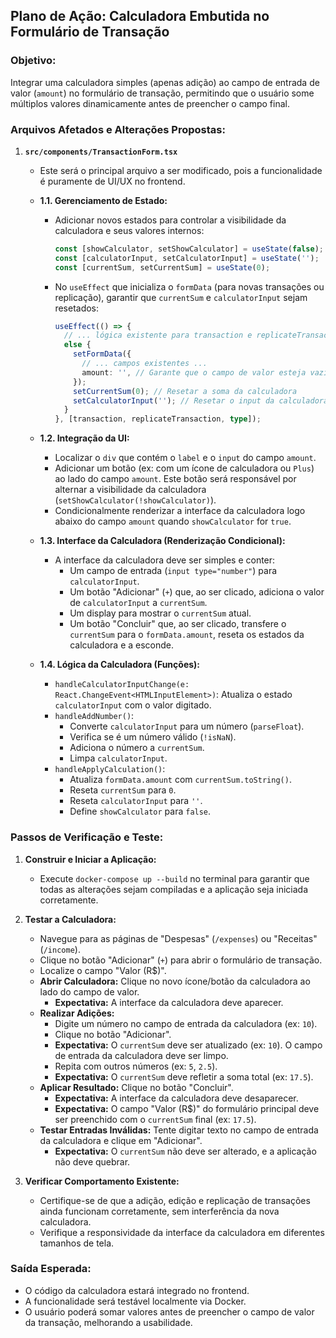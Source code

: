 ## Plano de Ação: Calculadora Embutida no Formulário de Transação

### Objetivo:
Integrar uma calculadora simples (apenas adição) ao campo de entrada de valor (`amount`) no formulário de transação, permitindo que o usuário some múltiplos valores dinamicamente antes de preencher o campo final.

### Arquivos Afetados e Alterações Propostas:

1.  **`src/components/TransactionForm.tsx`**
    *   Este será o principal arquivo a ser modificado, pois a funcionalidade é puramente de UI/UX no frontend.

    *   **1.1. Gerenciamento de Estado:**
        *   Adicionar novos estados para controlar a visibilidade da calculadora e seus valores internos:
            ```typescript
            const [showCalculator, setShowCalculator] = useState(false);
            const [calculatorInput, setCalculatorInput] = useState('');
            const [currentSum, setCurrentSum] = useState(0);
            ```
        *   No `useEffect` que inicializa o `formData` (para novas transações ou replicação), garantir que `currentSum` e `calculatorInput` sejam resetados:
            ```typescript
            useEffect(() => {
              // ... lógica existente para transaction e replicateTransaction ...
              else {
                setFormData({
                  // ... campos existentes ...
                  amount: '', // Garante que o campo de valor esteja vazio para nova entrada
                });
                setCurrentSum(0); // Resetar a soma da calculadora
                setCalculatorInput(''); // Resetar o input da calculadora
              }
            }, [transaction, replicateTransaction, type]);
            ```

    *   **1.2. Integração da UI:**
        *   Localizar o `div` que contém o `label` e o `input` do campo `amount`.
        *   Adicionar um botão (ex: com um ícone de calculadora ou `Plus`) ao lado do campo `amount`. Este botão será responsável por alternar a visibilidade da calculadora (`setShowCalculator(!showCalculator)`).
        *   Condicionalmente renderizar a interface da calculadora logo abaixo do campo `amount` quando `showCalculator` for `true`.

    *   **1.3. Interface da Calculadora (Renderização Condicional):**
        *   A interface da calculadora deve ser simples e conter:
            *   Um campo de entrada (`input type="number"`) para `calculatorInput`.
            *   Um botão "Adicionar" (`+`) que, ao ser clicado, adiciona o valor de `calculatorInput` a `currentSum`.
            *   Um display para mostrar o `currentSum` atual.
            *   Um botão "Concluir" que, ao ser clicado, transfere o `currentSum` para o `formData.amount`, reseta os estados da calculadora e a esconde.

    *   **1.4. Lógica da Calculadora (Funções):**
        *   `handleCalculatorInputChange(e: React.ChangeEvent<HTMLInputElement>)`: Atualiza o estado `calculatorInput` com o valor digitado.
        *   `handleAddNumber()`:
            *   Converte `calculatorInput` para um número (`parseFloat`).
            *   Verifica se é um número válido (`!isNaN`).
            *   Adiciona o número a `currentSum`.
            *   Limpa `calculatorInput`.
        *   `handleApplyCalculation()`:
            *   Atualiza `formData.amount` com `currentSum.toString()`.
            *   Reseta `currentSum` para `0`.
            *   Reseta `calculatorInput` para `''`.
            *   Define `showCalculator` para `false`.

### Passos de Verificação e Teste:

1.  **Construir e Iniciar a Aplicação:**
    *   Execute `docker-compose up --build` no terminal para garantir que todas as alterações sejam compiladas e a aplicação seja iniciada corretamente.

2.  **Testar a Calculadora:**
    *   Navegue para as páginas de "Despesas" (`/expenses`) ou "Receitas" (`/income`).
    *   Clique no botão "Adicionar" (`+`) para abrir o formulário de transação.
    *   Localize o campo "Valor (R$)".
    *   **Abrir Calculadora:** Clique no novo ícone/botão da calculadora ao lado do campo de valor.
        *   **Expectativa:** A interface da calculadora deve aparecer.
    *   **Realizar Adições:**
        *   Digite um número no campo de entrada da calculadora (ex: `10`).
        *   Clique no botão "Adicionar".
        *   **Expectativa:** O `currentSum` deve ser atualizado (ex: `10`). O campo de entrada da calculadora deve ser limpo.
        *   Repita com outros números (ex: `5`, `2.5`).
        *   **Expectativa:** O `currentSum` deve refletir a soma total (ex: `17.5`).
    *   **Aplicar Resultado:** Clique no botão "Concluir".
        *   **Expectativa:** A interface da calculadora deve desaparecer.
        *   **Expectativa:** O campo "Valor (R$)" do formulário principal deve ser preenchido com o `currentSum` final (ex: `17.5`).
    *   **Testar Entradas Inválidas:** Tente digitar texto no campo de entrada da calculadora e clique em "Adicionar".
        *   **Expectativa:** O `currentSum` não deve ser alterado, e a aplicação não deve quebrar.

3.  **Verificar Comportamento Existente:**
    *   Certifique-se de que a adição, edição e replicação de transações ainda funcionam corretamente, sem interferência da nova calculadora.
    *   Verifique a responsividade da interface da calculadora em diferentes tamanhos de tela.

### Saída Esperada:

*   O código da calculadora estará integrado no frontend.
*   A funcionalidade será testável localmente via Docker.
*   O usuário poderá somar valores antes de preencher o campo de valor da transação, melhorando a usabilidade.